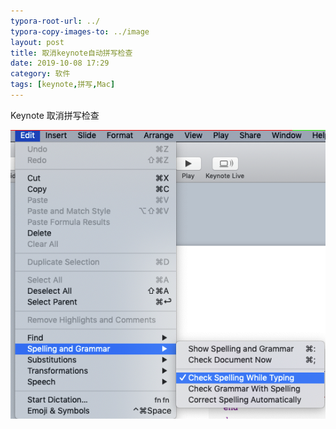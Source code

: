 ```yaml
---
typora-root-url: ../
typora-copy-images-to: ../image
layout: post
title: 取消keynote自动拼写检查
date: 2019-10-08 17:29
category: 软件
tags: [keynote,拼写,Mac]
---
```




Keynote 取消拼写检查

![image-20191008172936663](/image/image-20191008172936663.png)